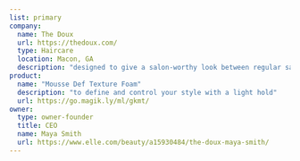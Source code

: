 ```yaml
---
list: primary
company:
  name: The Doux
  url: https://thedoux.com/
  type: Haircare
  location: Macon, GA
  description: "designed to give a salon-worthy look between regular salon visits"
product:
  name: "Mousse Def Texture Foam"
  description: "to define and control your style with a light hold"
  url: https://go.magik.ly/ml/gkmt/
owner:
  type: owner-founder
  title: CEO
  name: Maya Smith
  url: https://www.elle.com/beauty/a15930484/the-doux-maya-smith/
---
```

